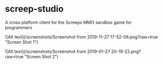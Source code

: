# screep-studio
A cross platform client for the Screeps MMO sandbox game for programmers

![Alt text](/screenshots/Screenshot from 2019-11-27 17-52-06.png?raw=true "Screen Shot 1")

![Alt text](/screenshots/Screenshot from 2019-01-27 20-19-22.png?raw=true "Screen Shot 2")
